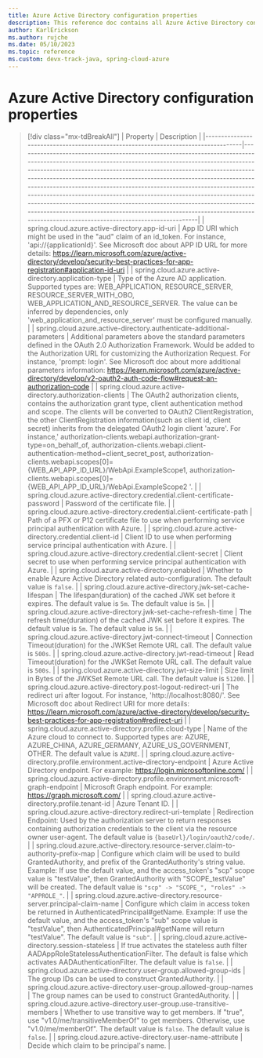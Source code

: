 ```yaml
---
title: Azure Active Directory configuration properties
description: This reference doc contains all Azure Active Directory configuration properties.
author: KarlErickson
ms.author: rujche
ms.date: 05/10/2023
ms.topic: reference
ms.custom: devx-track-java, spring-cloud-azure
---
```


# Azure Active Directory configuration properties

> [!div class="mx-tdBreakAll"]
> | Property                                                                          | Description                                                                                                                                                                                                                                                                                                                                                                                                                                                                                                                                                                                                                                             |
> |-----------------------------------------------------------------------------------|---------------------------------------------------------------------------------------------------------------------------------------------------------------------------------------------------------------------------------------------------------------------------------------------------------------------------------------------------------------------------------------------------------------------------------------------------------------------------------------------------------------------------------------------------------------------------------------------------------------------------------------------------------|
> | spring.cloud.azure.active-directory.app-id-uri                                    | App ID URI which might be used in the "aud" claim of an id_token. For instance, 'api://{applicationId}'. See Microsoft doc about APP ID URL for more details: https://learn.microsoft.com/azure/active-directory/develop/security-best-practices-for-app-registration#application-id-uri                                                                                                                                                                                                                                                                                                                                                                |
> | spring.cloud.azure.active-directory.application-type                              | Type of the Azure AD application. Supported types are: WEB_APPLICATION, RESOURCE_SERVER, RESOURCE_SERVER_WITH_OBO, WEB_APPLICATION_AND_RESOURCE_SERVER. The value can be inferred by dependencies, only 'web_application_and_resource_server' must be configured manually.                                                                                                                                                                                                                                                                                                                                                                              |
> | spring.cloud.azure.active-directory.authenticate-additional-parameters            | Additional parameters above the standard parameters defined in the OAuth 2.0 Authorization Framework. Would be added to the Authorization URL for customizing the Authorization Request. For instance, 'prompt: login'. See Microsoft doc about more additional parameters information: https://learn.microsoft.com/azure/active-directory/develop/v2-oauth2-auth-code-flow#request-an-authorization-code                                                                                                                                                                                                                                               |
> | spring.cloud.azure.active-directory.authorization-clients                         | The OAuth2 authorization clients, contains the authorization grant type, client authentication method and scope. The clients will be converted to OAuth2 ClientRegistration, the other ClientRegistration information(such as client id, client secret) inherits from the delegated OAuth2 login client 'azure'. For instance,' authorization-clients.webapi.authorization-grant-type=on_behalf_of, authorization-clients.webapi.client-authentication-method=client_secret_post, authorization-clients.webapi.scopes[0]={WEB_API_APP_ID_URL}/WebApi.ExampleScope1, authorization-clients.webapi.scopes[0]={WEB_API_APP_ID_URL}/WebApi.ExampleScope2 '. |
> | spring.cloud.azure.active-directory.credential.client-certificate-password        | Password of the certificate file.                                                                                                                                                                                                                                                                                                                                                                                                                                                                                                                                                                                                                       |
> | spring.cloud.azure.active-directory.credential.client-certificate-path            | Path of a PFX or P12 certificate file to use when performing service principal authentication with Azure.                                                                                                                                                                                                                                                                                                                                                                                                                                                                                                                                               |
> | spring.cloud.azure.active-directory.credential.client-id                          | Client ID to use when performing service principal authentication with Azure.                                                                                                                                                                                                                                                                                                                                                                                                                                                                                                                                                                           |
> | spring.cloud.azure.active-directory.credential.client-secret                      | Client secret to use when performing service principal authentication with Azure.                                                                                                                                                                                                                                                                                                                                                                                                                                                                                                                                                                       |
> | spring.cloud.azure.active-directory.enabled                                       | Whether to enable Azure Active Directory related auto-configuration. The default value is `false`.                                                                                                                                                                                                                                                                                                                                                                                                                                                                                                                                                      |
> | spring.cloud.azure.active-directory.jwk-set-cache-lifespan                        | The lifespan(duration) of the cached JWK set before it expires. The default value is `5m`. The default value is `5m`.                                                                                                                                                                                                                                                                                                                                                                                                                                                                                                                                   |
> | spring.cloud.azure.active-directory.jwk-set-cache-refresh-time                    | The refresh time(duration) of the cached JWK set before it expires. The default value is `5m`. The default value is `5m`.                                                                                                                                                                                                                                                                                                                                                                                                                                                                                                                               |
> | spring.cloud.azure.active-directory.jwt-connect-timeout                           | Connection Timeout(duration) for the JWKSet Remote URL call. The default value is `500s`.                                                                                                                                                                                                                                                                                                                                                                                                                                                                                                                                                               |
> | spring.cloud.azure.active-directory.jwt-read-timeout                              | Read Timeout(duration) for the JWKSet Remote URL call. The default value is `500s`.                                                                                                                                                                                                                                                                                                                                                                                                                                                                                                                                                                     |
> | spring.cloud.azure.active-directory.jwt-size-limit                                | Size limit in Bytes of the JWKSet Remote URL call. The default value is `51200`.                                                                                                                                                                                                                                                                                                                                                                                                                                                                                                                                                                        |
> | spring.cloud.azure.active-directory.post-logout-redirect-uri                      | The redirect uri after logout. For instance, 'http://localhost:8080/'. See Microsoft doc about Redirect URI for more details: https://learn.microsoft.com/azure/active-directory/develop/security-best-practices-for-app-registration#redirect-uri                                                                                                                                                                                                                                                                                                                                                                                                      |
> | spring.cloud.azure.active-directory.profile.cloud-type                            | Name of the Azure cloud to connect to. Supported types are: AZURE, AZURE_CHINA, AZURE_GERMANY, AZURE_US_GOVERNMENT, OTHER. The default value is `AZURE`.                                                                                                                                                                                                                                                                                                                                                                                                                                                                                                |
> | spring.cloud.azure.active-directory.profile.environment.active-directory-endpoint | Azure Active Directory endpoint. For example: https://login.microsoftonline.com/                                                                                                                                                                                                                                                                                                                                                                                                                                                                                                                                                                        |
> | spring.cloud.azure.active-directory.profile.environment.microsoft-graph-endpoint  | Microsoft Graph endpoint. For example: https://graph.microsoft.com/                                                                                                                                                                                                                                                                                                                                                                                                                                                                                                                                                                                     |
> | spring.cloud.azure.active-directory.profile.tenant-id                             | Azure Tenant ID.                                                                                                                                                                                                                                                                                                                                                                                                                                                                                                                                                                                                                                        |
> | spring.cloud.azure.active-directory.redirect-uri-template                         | Redirection Endpoint: Used by the authorization server to return responses containing authorization credentials to the client via the resource owner user-agent. The default value is `{baseUrl}/login/oauth2/code/`.                                                                                                                                                                                                                                                                                                                                                                                                                                   |
> | spring.cloud.azure.active-directory.resource-server.claim-to-authority-prefix-map | Configure which claim will be used to build GrantedAuthority, and prefix of the GrantedAuthority's string value. Example: If use the default value, and the access_token's "scp" scope value is "testValue", then GrantedAuthority with "SCOPE_testValue" will be created. The default value is `"scp" -> "SCOPE_", "roles" -> "APPROLE_"`.                                                                                                                                                                                                                                                                                                             |
> | spring.cloud.azure.active-directory.resource-server.principal-claim-name          | Configure which claim in access token be returned in AuthenticatedPrincipal#getName. Example: If use the default value, and the access_token's "sub" scope value is "testValue", then AuthenticatedPrincipal#getName will return "testValue". The default value is `"sub"`.                                                                                                                                                                                                                                                                                                                                                                             |
> | spring.cloud.azure.active-directory.session-stateless                             | If true activates the stateless auth filter AADAppRoleStatelessAuthenticationFilter. The default is false which activates AADAuthenticationFilter. The default value is `false`.                                                                                                                                                                                                                                                                                                                                                                                                                                                                        |
> | spring.cloud.azure.active-directory.user-group.allowed-group-ids                  | The group IDs can be used to construct GrantedAuthority.                                                                                                                                                                                                                                                                                                                                                                                                                                                                                                                                                                                                |
> | spring.cloud.azure.active-directory.user-group.allowed-group-names                | The group names can be used to construct GrantedAuthority.                                                                                                                                                                                                                                                                                                                                                                                                                                                                                                                                                                                              |
> | spring.cloud.azure.active-directory.user-group.use-transitive-members             | Whether to use transitive way to get members. If "true", use "v1.0/me/transitiveMemberOf" to get members. Otherwise, use "v1.0/me/memberOf". The default value is `false`. The default value is `false`.                                                                                                                                                                                                                                                                                                                                                                                                                                                |
> | spring.cloud.azure.active-directory.user-name-attribute                           | Decide which claim to be principal's name.                                                                                                                                                                                                                                                                                                                                                                                                                                                                                                                                                                                                              |

